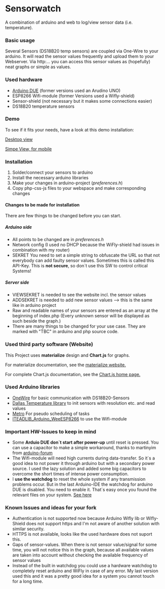 # Sensorwatch
A combination of arduino and web to log/view sensor data (i.e. temperature).

### Basic usage
Several Sensors (DS18B20 temp sensors) are coupled via One-Wire to your arduino. It will read the sensor values frequently and upload them to your Webserver.
Via http:... you can access this sensor values as (hopefully) neat graphs or simple as values.


### Used hardware
* [Arduino DUE](https://www.arduino.cc/en/Main/ArduinoBoardDue) (former versions used an Arudino UNO)
* ESP8266 Wifi-module (former Versions used a Wifly-shield)
* Sensor-shield (not necessary but it makes some connections easier)
* DS18B20 temperature sensors


### Demo
To see if it fits your needs, have a look at this demo installation:

[Desktop view](http://cbck.de/~deubach/sensorwatchdemo/index.php?SEKRET=DEMO#)

[Simpe View, for mobile](http://cbck.de/~deubach/sensorwatchdemo/index.php?SEKRET=DEMO&SIMPLE=YES)


### Installation
1. Solder/connect your sensors to arduino
2. Install the necessary arduino libraries
3. Make your changes in arduino-project (_preferences.h_)
4. Copy php-css-js files to your webspace and make corresponding changes

#### Changes to be made for installation
There are few things to be changed before you can start.
##### Arduino side
* All points to be changed are in _preferences.h_
* Network config (I used no DHCP because the WiFly-shield had issues in combination with my router)
* SEKRET You need to set a simple string to obfuscate the URL so that not everybody can add faulty sensor values. Sometimes this is called this API-Key.
This is __not secure__, so don`t use this SW to control critical Systems!

##### Server side
* VIEWSEKRET is needed to see the website incl. the sensor values
* ADDSEKRET is needed to add new sensor values --> this is the same like in arduino project
* Raw and readable names of your sensors are entered as an array at the beginning of index.php (Every unknown sensor will be displayed as such beside the graph.)
* There are many things to be changed for your use case. They are marked with "TBC" in arduino and php source code.



### Used third party software (Website)
This Project uses __materialize__ design and __Chart.js__ for graphs.


For materialize documentation, see the [materialize website.](http://materializecss.com)

For complete Chart.js documentation, see the 
[Chart.js home page.](http://www.chartjs.org/)

### Used Arduino libraries
* [OneWire](https://www.pjrc.com/teensy/td_libs_OneWire.html) for basic communication with DS18B20-Sensors
* [Dallas Temperature library](http://milesburton.com/Main_Page?title=Dallas_Temperature_Control_Library) to init sensors with resolution etc. and read values
* [Metro](https://github.com/thomasfredericks/Metro-Arduino-Wiring) For pseudo scheduling of tasks
* [ITEADLIB_Arduino_WeeESP8266](https://github.com/itead/ITEADLIB_Arduino_WeeESP8266) to use the Wifi-module


### Important HW-Issues to keep in mind
* Some __Arduio DUE don`t start after power-up__ until reset is pressed. You can use a capacitor to make a simple workaround, thanks to martinyim from [arduino-forum](http://forum.arduino.cc/index.php?topic=256771.15)
* The Wifi-module will need high currents during data-transfer. So it`s a good idea to not power it through arduino but with a secondary power source. I used the lazy solution and added some big capacitors to overcome the short times of intense power consumption.
* I __use the watchdog__ to reset the whole system if any transmission problems occur. But in the last Arduino-IDE the watchdog for arduino DUE is disabled. You need to enable it. That´s easy once you found the relevant files on your system. [See here](http://forum.arduino.cc/index.php?topic=233175.0)


### Known Issues and ideas for your fork
* Authentication is not supported now because Arduino Wifly lib or Wifly-Shield does not support https and I'm not aware of another solution with similar security.
* HTTPS is not available, looks like the used hardware does not suport this.
* Gaps of sensor-values. When there is not sensor value/signal for some time, you will not notice this in the graph, because all available values are taken into account without checking the available frequency of sensor values
* Instead of the built in watchdog you could use a hardware watchdog to completely reset arduino and WiFly in case of any error. My last version used this and it was a pretty good idea for a system you cannot touch for a long time.